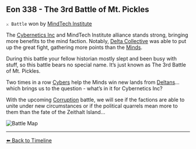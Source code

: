 ## Eon 338 - The 3rd Battle of Mt. Pickles

`⚔️ Battle` won by [MindTech Institute](https://zeithalt.github.io/r/mindtech_institute.html)

The [Cybernetics Inc](https://zeithalt.github.io/r/cybernetics_inc.html) and MindTech Institute alliance stands strong, bringing more benefits to the mind faction. Notably, [Delta Collective](https://zeithalt.github.io/r/delta_collective.html) was able to put up the great fight, gathering more points than the [Minds](https://zeithalt.github.io/r/minds.html).

During this battle your fellow historian mostly slept and been busy with stuff, so this battle bears no special name. It’s just known as The 3rd Battle of Mt. Pickles.

Two times in a row [Cybers](https://zeithalt.github.io/r/cybers.html) help the Minds win new lands from [Deltans](https://zeithalt.github.io/r/deltans.html)… which brings us to the question - what’s in it for Cybernetics Inc?

With the upcoming [Corruption](https://zeithalt.github.io/r/corruption.html) battle, we will see if the factions are able to unite under new circumstances or if the political quarrels mean more to them than the fate of the Zeithalt Island…

![Battle Map](https://zeithalt.github.io/t/m/eon0338.png)



----------
[⬅️ Back to Timeline](https://zeithalt.github.io/t/#eon0338)